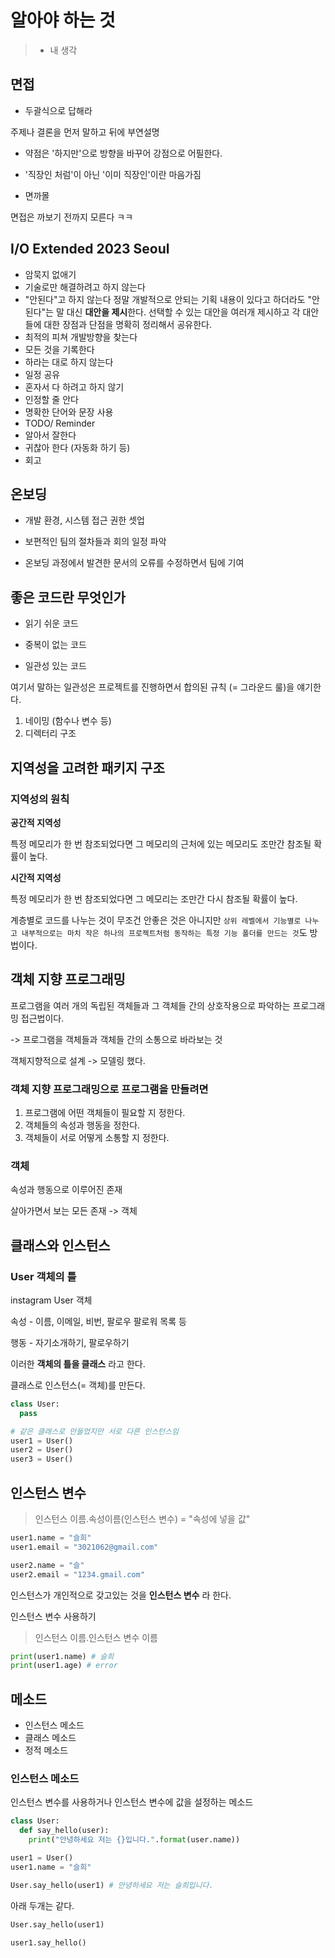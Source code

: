 # 알아야 하는 것

> - 내 생각

## 면접

- 두괄식으로 답해라

주제나 결론을 먼저 말하고 뒤에 부연설명

- 약점은 '하지만'으로 방향을 바꾸어 강점으로 어필한다.

- '직장인 처럼'이 아닌 '이미 직장인'이란 마음가짐

- 면까몰

면접은 까보기 전까지 모른다 ㅋㅋ

## I/O Extended 2023 Seoul

- 암묵지 없애기
- 기술로만 해결하려고 하지 않는다
- "안된다"고 하지 않는다
  정말 개발적으로 안되는 기획 내용이 있다고 하더라도 "안된다"는 말 대신 **대안을 제시**한다. 선택할 수 있는 대안을 여러개 제시하고 각 대안들에 대한 장점과 단점을 명확히 정리해서 공유한다.
- 최적의 피쳐 개발방향을 찾는다
- 모든 것을 기록한다
- 하라는 대로 하지 않는다
- 일정 공유
- 혼자서 다 하려고 하지 않기
- 인정할 줄 안다
- 명확한 단어와 문장 사용
- TODO/ Reminder
- 알아서 잘한다
- 귀찮아 한다 (자동화 하기 등)
- 회고

## 온보딩

- 개발 환경, 시스템 접근 권한 셋업

- 보편적인 팀의 절차들과 회의 일정 파악

- 온보딩 과정에서 발견한 문서의 오류를 수정하면서 팀에 기여

## 좋은 코드란 무엇인가

- 읽기 쉬운 코드

- 중복이 없는 코드

- 일관성 있는 코드

여기서 말하는 일관성은 프로젝트를 진행하면서 합의된 규칙 (= 그라운드 룰)을 얘기한다.

1. 네이밍 (함수나 변수 등)
2. 디렉터리 구조

## 지역성을 고려한 패키지 구조

### 지역성의 원칙

**공간적 지역성**

특정 메모리가 한 번 참조되었다면 그 메모리의 근처에 있는 메모리도 조만간 참조될 확률이 높다.

**시간적 지역성**

특정 메모리가 한 번 참조되었다면 그 메모리는 조만간 다시 참조될 확률이 높다.

계층별로 코드를 나누는 것이 무조건 안좋은 것은 아니지만 `상위 레벨에서 기능별로 나누고 내부적으로는 마치 작은 하나의 프로젝트처럼 동작하는 특정 기능 폴더를 만드는 것`도 방법이다.

## 객체 지향 프로그래밍

프로그램을 여러 개의 독립된 객체들과 그 객체들 간의 상호작용으로 파악하는 프로그래밍 접근법이다.

-> 프로그램을 객체들과 객체들 간의 소통으로 바라보는 것

객체지향적으로 설계 -> 모델링 했다.

### 객체 지향 프로그래밍으로 프로그램을 만들려면

1. 프로그램에 어떤 객체들이 필요할 지 정한다.
2. 객체들의 속성과 행동을 정한다.
3. 객체들이 서로 어떻게 소통할 지 정한다.

### 객체

속성과 행동으로 이루어진 존재

살아가면서 보는 모든 존재 -> 객체

## 클래스와 인스턴스

### User 객체의 틀

instagram User 객체

속성 - 이름, 이메일, 비번, 팔로우 팔로워 목록 등

행동 - 자기소개하기, 팔로우하기

이러한 **객체의 틀을 클래스** 라고 한다.

클래스로 인스턴스(= 객체)를 만든다.

```python
class User:
  pass

# 같은 클래스로 만들었지만 서로 다른 인스턴스임
user1 = User()
user2 = User()
user3 = User()
```

## 인스턴스 변수

> 인스턴스 이름.속성이름(인스턴스 변수) = "속성에 넣을 값"

```python
user1.name = "슬희"
user1.email = "3021062@gmail.com"

user2.name = "슬"
user2.email = "1234.gmail.com"
```

인스턴스가 개인적으로 갖고있는 것을 **인스턴스 변수** 라 한다.

인스턴스 변수 사용하기

> 인스턴스 이름.인스턴스 변수 이름

```python
print(user1.name) # 슬희
print(user1.age) # error
```

## 메소드

- 인스턴스 메소드
- 클래스 메소드
- 정적 메소드

### 인스턴스 메소드

인스턴스 변수를 사용하거나 인스턴스 변수에 값을 설정하는 메소드

```python
class User:
  def say_hello(user):
    print("안녕하세요 저는 {}입니다.".format(user.name))

user1 = User()
user1.name = "슬희"

User.say_hello(user1) # 안녕하세요 저는 슬희입니다.
```

아래 두개는 같다.

```python
User.say_hello(user1)

user1.say_hello()
```
